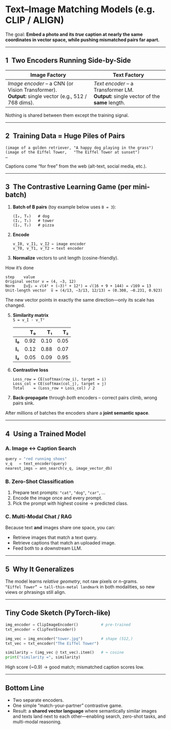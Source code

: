 # Text–Image Matching Models (e.g. CLIP / ALIGN)

The goal: **Embed a photo and its *true* caption at nearly the same coordinates in vector space, while pushing mismatched pairs far apart.**

---

## 1 Two Encoders Running Side-by-Side

| **Image Factory** | **Text Factory** |
|-------------------|------------------|
| *Image encoder* – a CNN (or Vision Transformer).<br>**Output:** single vector (e.g., 512 / 768 dims). | *Text encoder* – a Transformer LM.<br>**Output:** single vector of the **same** length. |

Nothing is shared between them except the training signal.

---

## 2 Training Data = Huge Piles of Pairs

```
(image of a golden retriever, "A happy dog playing in the grass")
(image of the Eiffel Tower,   "The Eiffel Tower at sunset")
…
```

Captions come “for free” from the web (alt-text, social media, etc.).

---

## 3 The Contrastive Learning Game (per mini-batch)

1. **Batch of B pairs** (toy example below uses `B = 3`):

   ```
   (I₀, T₀)   # dog
   (I₁, T₁)   # tower
   (I₂, T₂)   # pizza
   ```

2. **Encode**

   ```
   v_I0, v_I1, v_I2 ← image encoder
   v_T0, v_T1, v_T2 ← text encoder
   ```

3. **Normalize** vectors to unit length (cosine-friendly).

How it’s done
```text
step	value
Original vector	v = (4, –3, 12)
Norm	‖v‖₂ = √(4² + (–3)² + 12²) = √(16 + 9 + 144) = √169 = 13
Unit-length vector	v̂ = (4/13, –3/13, 12/13) ≈ (0.308, –0.231, 0.923)
```
The new vector points in exactly the same direction—only its scale has changed.

5. **Similarity matrix**  
   `S = v_I · v_Tᵀ`

   |     | **T₀** | **T₁** | **T₂** |
   |-----|-------:|-------:|-------:|
   | **I₀** | 0.92 | 0.10 | 0.05 |
   | **I₁** | 0.12 | 0.88 | 0.07 |
   | **I₂** | 0.05 | 0.09 | 0.95 |

6. **Contrastive loss**

   ```
   Loss_row = CE(softmax(row_i), target = i)
   Loss_col = CE(softmax(col_j), target = j)
   Total    = (Loss_row + Loss_col) / 2
   ```

7. **Back-propagate** through *both* encoders – correct pairs climb, wrong pairs sink.

After millions of batches the encoders share a **joint semantic space**.

---

## 4 Using a Trained Model

### A. Image ↔ Caption Search

~~~python
query = "red running shoes"
v_q   = text_encoder(query)
nearest_imgs = ann_search(v_q, image_vector_db)
~~~

### B. Zero-Shot Classification

1. Prepare text prompts: `"cat"`, `"dog"`, `"car"`, …  
2. Encode the image once and every prompt.  
3. Pick the prompt with highest cosine → predicted class.

### C. Multi-Modal Chat / RAG

Because text **and** images share one space, you can:

* Retrieve images that match a text query.  
* Retrieve captions that match an uploaded image.  
* Feed both to a downstream LLM.

---

## 5 Why It Generalizes

The model learns *relative geometry*, not raw pixels or n-grams.  
`“Eiffel Tower” ↔ tall-thin-metal landmark` in both modalities, so new views or phrasings still align.

---

## Tiny Code Sketch (PyTorch-like)

~~~python
img_encoder = ClipImageEncoder()          # pre-trained
txt_encoder = ClipTextEncoder()

img_vec = img_encoder("tower.jpg")        # shape (512,)
txt_vec = txt_encoder("The Eiffel Tower")

similarity = (img_vec @ txt_vec).item()   # ≈ cosine
print("similarity =", similarity)
~~~

High score (~0.9) → good match; mismatched caption scores low.

---

## Bottom Line

* Two separate encoders.  
* One simple “match-your-partner” contrastive game.  
* Result: a **shared vector language** where semantically similar images and texts land next to each other—enabling search, zero-shot tasks, and multi-modal reasoning.
